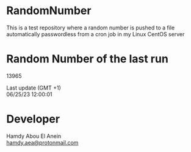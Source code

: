 # RandomNumber    
This is a test repository where a random number is pushed to a file automatically passwordless from a cron job in my Linux CentOS server    
# Random Number of the last run   
13965
      
Last update (GMT +1)    
06/25/23 12:00:01
# Developer    
Hamdy Abou El Anein   
hamdy.aea@protonmail.com
